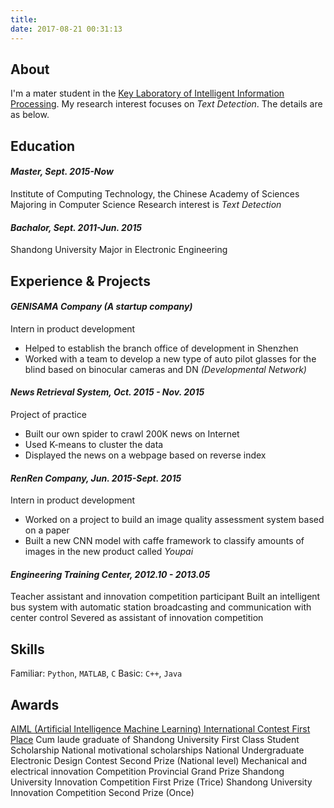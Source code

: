 ```yaml
---
title:
date: 2017-08-21 00:31:13
---
```

## About
I'm a mater student in the [Key Laboratory of Intelligent Information Processing](http://english.ict.cas.cn/rh/rd/200909/t20090924_43688.html).
My research interest focuses on *Text Detection*.
The details are as below.


## Education
#### *Master, Sept. 2015-Now*
Institute of Computing Technology, the Chinese Academy of Sciences
Majoring in Computer Science
Research interest is *Text Detection*

#### *Bachalor, Sept. 2011-Jun. 2015*
Shandong University
Major in Electronic Engineering


## Experience & Projects
#### *GENISAMA Company (A startup company)*
Intern in product development
- Helped to establish the branch office of development in Shenzhen
- Worked with a team to develop a new type of auto pilot glasses for the blind based on binocular cameras and DN *(Developmental Network)*

#### *News Retrieval System, Oct. 2015 - Nov. 2015*
Project of practice
- Built our own spider to crawl 200K news on Internet
- Used K-means to cluster the data
- Displayed the news on a webpage based on reverse index

#### *RenRen Company, Jun. 2015-Sept. 2015*
Intern in product development
- Worked on a project to build an image quality assessment system based on a paper
- Built a new CNN model with caffe framework to classify amounts of images in the new product called *Youpai*

#### _Engineering Training Center, 2012.10 - 2013.05_
Teacher assistant and innovation competition participant
Built an intelligent bus system with automatic station broadcasting and communication with center control
Severed as assistant of innovation competition

## Skills
Familiar: `Python`, `MATLAB`, `C`
Basic: `C++`, `Java`

## Awards
[AIML (Artificial Intelligence Machine Learning) International Contest First Place](http://www.brain-mind-institute.org/AIMLcontest/index-2016.html)
Cum laude graduate of Shandong University
First Class Student Scholarship
National motivational scholarships
National Undergraduate Electronic Design Contest Second Prize (National level)
Mechanical and electrical innovation Competition Provincial Grand Prize
Shandong University Innovation Competition First Prize (Trice)
Shandong University Innovation Competition Second Prize (Once)
